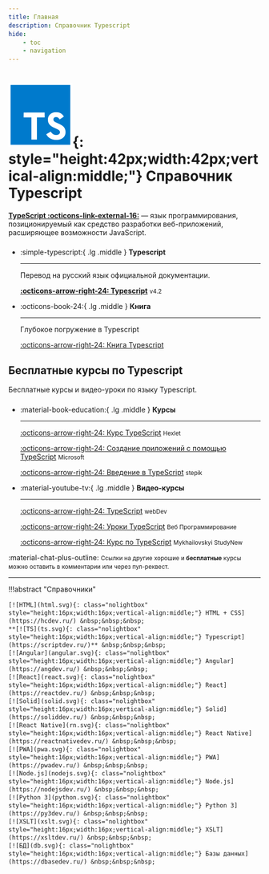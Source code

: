 ```yaml
---
title: Главная
description: Справочник Typescript
hide:
    - toc
    - navigation
---
```


# ![TS](ts.svg){: style="height:42px;width:42px;vertical-align:middle;"} Справочник Typescript

**[TypeScript :octicons-link-external-16:](https://www.typescriptlang.org/)** — язык программирования, позиционируемый как средство разработки веб-приложений, расширяющее возможности JavaScript.

<div class="grid cards" style="margin-top: 1.6em" markdown>

-   :simple-typescript:{ .lg .middle } **Typescript**

    ***

    Перевод на русский язык официальной документации.

    **[:octicons-arrow-right-24: Typescript](/guide/)** <small>v4.2</small>

-   :octicons-book-24:{ .lg .middle } **Книга**

    ***

    Глубокое погружение в Typescript

    [:octicons-arrow-right-24: Книга Typescript](/book/)

</div>

## Бесплатные курсы по Typescript

Бесплатные курсы и видео-уроки по языку Typescript.

<div class="grid cards" style="margin-top: 1.6em" markdown>

-   :material-book-education:{ .lg .middle } **Курсы**

    ***

	[:octicons-arrow-right-24: Курс TypeScript](https://code-basics.com/ru/languages/typescript) <small>Hexlet</small>

    [:octicons-arrow-right-24: Создание приложений с помощью TypeScript](https://learn.microsoft.com/ru-ru/training/paths/build-javascript-applications-typescript/) <small>Microsoft</small>

	[:octicons-arrow-right-24: Введение в TypeScript](https://stepik.org/course/118563/promo) <small>stepik</small>

-   :material-youtube-tv:{ .lg .middle } **Видео-курсы**

    ***

    [:octicons-arrow-right-24: TypeScript](https://www.youtube.com/playlist?list=PLNkWIWHIRwMEm1FgiLjHqSky27x5rXvQa) <small>webDev</small>

	[:octicons-arrow-right-24: Уроки TypeScript](https://www.youtube.com/playlist?list=PLFe0raUk4QF5QqZ8PYuPcoInxAJ1gaHpj) <small>Веб Программирование</small>

	[:octicons-arrow-right-24: Курс по TypeScript](https://www.youtube.com/playlist?list=PL0BJapvyPWKGg5TsDbLKwT0k1A_MSYRjc) <small>Mykhailovskyi StudyNew</small>

</div>

:material-chat-plus-outline: <small>Ссылки на другие хорошие и **бесплатные** курсы можно оставить в комментарии или через пул-реквест.</small>

---

!!!abstract "Справочники"

    [![HTML](html.svg){: class="nolightbox" style="height:16px;width:16px;vertical-align:middle;"} HTML + CSS](https://hcdev.ru/) &nbsp;&nbsp;&nbsp;
    **[![TS](ts.svg){: class="nolightbox" style="height:16px;width:16px;vertical-align:middle;"} Typescript](https://scriptdev.ru/)** &nbsp;&nbsp;&nbsp;
    [![Angular](angular.svg){: class="nolightbox" style="height:16px;width:16px;vertical-align:middle;"} Angular](https://angdev.ru/) &nbsp;&nbsp;&nbsp;
    [![React](react.svg){: class="nolightbox" style="height:16px;width:16px;vertical-align:middle;"} React](https://reactdev.ru/) &nbsp;&nbsp;&nbsp;
    [![Solid](solid.svg){: class="nolightbox" style="height:16px;width:16px;vertical-align:middle;"} Solid](https://soliddev.ru/) &nbsp;&nbsp;&nbsp;
    [![React Native](rn.svg){: class="nolightbox" style="height:16px;width:16px;vertical-align:middle;"} React Native](https://reactnativedev.ru/) &nbsp;&nbsp;&nbsp;
    [![PWA](pwa.svg){: class="nolightbox" style="height:16px;width:16px;vertical-align:middle;"} PWA](https://pwadev.ru/) &nbsp;&nbsp;&nbsp;
    [![Node.js](nodejs.svg){: class="nolightbox" style="height:16px;width:16px;vertical-align:middle;"} Node.js](https://nodejsdev.ru/) &nbsp;&nbsp;&nbsp;
    [![Python 3](python.svg){: class="nolightbox" style="height:16px;width:16px;vertical-align:middle;"} Python 3](https://py3dev.ru/) &nbsp;&nbsp;&nbsp;
    [![XSLT](xslt.svg){: class="nolightbox" style="height:16px;width:16px;vertical-align:middle;"} XSLT](https://xsltdev.ru/) &nbsp;&nbsp;&nbsp;
    [![БД](db.svg){: class="nolightbox" style="height:16px;width:16px;vertical-align:middle;"} Базы данных](https://dbasedev.ru/) &nbsp;&nbsp;&nbsp;
